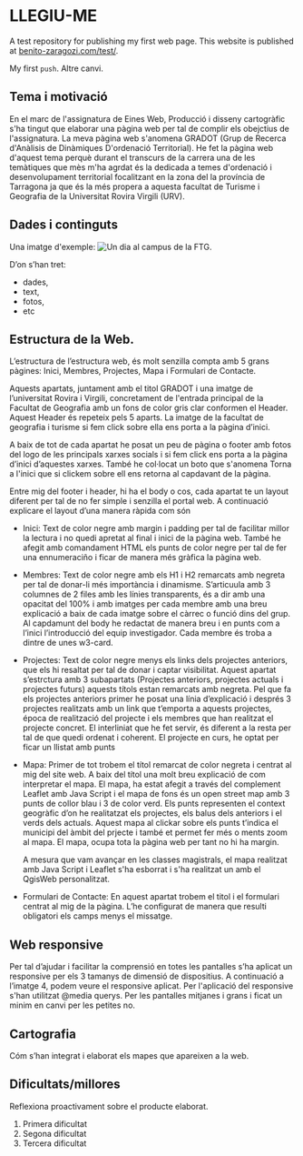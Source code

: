 # LLEGIU-ME
A test repository for publishing my first web page. This website is published at [benito-zaragozi.com/test/](https://www.benito-zaragozi.com/test/).

My first `push`. Altre canvi.

## Tema i motivació
En el marc de l'assignatura de Eines Web, Producció i disseny cartogràfic s'ha tingut que elaborar una pàgina web per tal de complir els obejctius de l'assignatura. La meva pàgina web s'anomena GRADOT (Grup de Recerca d'Anàlisis de Dinàmiques D'ordenació Territorial). He fet la pàgina web d'aquest tema perquè durant el transcurs de la carrera una de les temàtiques que mès m'ha agrdat és la dedicada a temes d'ordenació i desenvolupament territorial focalitzant en la zona del la província de Tarragona ja que és la més propera a aquesta facultat de Turisme i Geografia de la Universitat Rovira Virgili (URV).  

## Dades i continguts

Una imatge d'exemple:
![Un dia al campus de la FTG](./images/imatge-de-prova.jpg "Un dia al campus de la FTG").



D’on s’han tret:

- dades, 
- text, 
- fotos, 
- etc

## Estructura de la Web. 
L’estructura de l’estructura web, és molt senzilla compta amb 5 grans pàgines: Inici, Membres, Projectes, Mapa i Formulari de Contacte. 

Aquests apartats, juntament amb el titol GRADOT i una imatge de l’universitat Rovira i Virgili, concretament de l'entrada principal de la Facultat de Geografia amb un fons de color gris clar conformen el Header. Aquest Header és repeteix pels 5 aparts. La imatge de la facultat de geografia i turisme si fem click sobre ella ens porta a la pàgina d’inici.  

A baix de tot de cada apartat he posat un peu de pàgina o footer amb fotos del logo de les principals xarxes socials i si fem click ens porta a la pàgina d’inici d’aquestes xarxes. També he col·locat un boto que s'anomena Torna a l'inici que si clickem sobre ell ens retorna al capdavant de la pàgina. 

Entre mig del footer i header, hi ha el body o cos, cada apartat te un layout diferent per tal de no fer simple i senzilla el portal web. A continuació explicare el layout d’una manera ràpida com són
  - Inici: Text de color negre amb margin i padding per tal de facilitar millor la lectura i no quedi apretat al final i inici de la pàgina web. També he afegit amb comandament HTML els punts de color negre per       tal de fer una ennumeraciño i ficar de manera més gràfica la pàgina web.
  - Membres: Text de color negre amb els H1 i H2 remarcats amb negreta per tal de donar-li més importància i dinamisme. S’articuula amb 3 columnes de 2 files amb les línies  transparents, és a dir amb una             opacitat del 100% i amb imatges per cada membre amb una breu explicació a baix de cada imatge sobre el càrrec o funció dins del grup. Al capdamunt del body he redactat de manera breu i en punts com a l’inici      l’introducció del equip investigador. Cada membre és troba a dintre de unes w3-card. 
  - Projectes: Text de color negre menys els links dels projectes anteriors, que els hi resaltat per tal de donar i captar visibilitat. Aquest apartat s’estrctura amb 3 subapartats (Projectes anteriors, projectes     actuals i projectes futurs) aquests títols estan remarcats amb negreta. Pel que fa els projectes anteriors primer he posat una línia d’explicació i després 3 projectes realitzats amb un link que t’emporta a       aquests projectes, época de realització del projecte i els membres que han realitzat el projecte concret. El interliniat que he fet servir, és diferent a la resta per tal de que quedi ordenat i coherent. El       projecte en curs, he optat per ficar un llistat amb punts
  - Mapa: Primer de tot trobem el títol remarcat de color negreta i centrat al mig del site web.  A baix del títol una molt breu explicació de com interpretar el mapa. El mapa, ha estat afegit a través del           complement Leaflet amb Java Script i el mapa de fons és un open street map amb 3 punts de collor blau i 3 de color verd. Els punts representen el context geogràfic d’on he realitatzat els projectes, els balus     dels anteriors i el verds dels actuals. Aquest mapa al clickar sobre els punts t’indica el municipi del àmbit del prjecte i també et permet fer més o ments zoom al mapa. El mapa, ocupa tota la pàgina web per      tant no hi ha margin.

    A mesura que vam avançar en les classes magistrals, el mapa realitzat amb Java Script i Leaflet s'ha esborrat i s'ha realitzat un amb el QgisWeb personalitzat. 
  - Formulari de Contacte: En aquest apartat trobem el titol i el formulari centrat al mig de la pàgina. L’he configurat de manera que resulti obligatori els camps menys el missatge. 


## Web responsive
Per tal d’ajudar i facilitar la comprensió en totes les pantalles s’ha aplicat un responsive per els 3 tamanys de dimensió de dispositius. A continuació a l’imatge 4, podem veure el responsive aplicat. Per l'aplicació del responsive s'han utilitzat @media querys. 
Per les pantalles mitjanes i grans i ficat un minim en canvi per les petites no. 

## Cartografia
Cóm s’han integrat i elaborat els mapes que apareixen a la web.

## Dificultats/millores
Reflexiona proactivament sobre el producte elaborat.

1. Primera dificultat
1. Segona dificultat
1. Tercera dificultat
